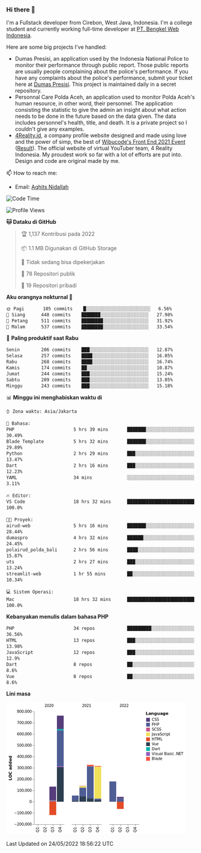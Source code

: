 ### Hi there 👋
I'm a Fullstack developer from Cirebon, West Java, Indonesia. I'm a college student and currently working full-time developer at [PT. Bengkel Web Indonesia](https://github.com/PT-Bengkel-Web-Indonesia).

Here are some big projects I've handled:
- Dumas Presisi, an application used by the Indonesia National Police to monitor their performance through public report. Those public reports are usually people complaining about the police's performance. If you have any complaints about the police's performance, submit your ticket here at [Dumas Presisi](https://dumaspresisi.polri.go.id/dumaspro). This project is maintained daily in a secret repository.
- Personnal Care Polda Aceh, an application used to monitor Polda Aceh's human resource, in other word, their personnel. The application consisting the statistic to give the admin an insight about what action needs to be done in the future based on the data given. The data includes personnel's health, title, and death. It is a private project so I couldn't give any examples.
- [4Reality.id](https://4reality.id), a company profile website designed and made using love and the power of simp, the best of [Wibucode's Front End 2021 Event](https://github.com/wibucode02/submision-event-frontend-2021) ([Result](https://github.com/wibucode02/top-5-pemenang-event-front-end-wibucode-2021)). The official website of virtual YouTuber team, 4 Reality Indonesia. My proudest work so far with a lot of efforts are put into. Design and code are original made by me.

📫 How to reach me:
- Email: [Aghits Nidallah](mailto:yourlovelydev@gmail.com)

<!--START_SECTION:waka-->
![Code Time](http://img.shields.io/badge/Code%20Time-0%20secs-blue)

![Profile Views](http://img.shields.io/badge/Profil%20dilihat-0-blue)

**🐱 Dataku di GitHub** 

> 🏆 1,137 Kontribusi pada 2022
 > 
> 📦 1.1 MB Digunakan di GitHub Storage 
 > 
> 🚫 Tidak sedang bisa dipekerjakan
 > 
> 📜 78 Repositori publik 
 > 
> 🔑 19 Repositori pribadi  
 > 
**Aku orangnya nokturnal 🦉** 

```text
🌞 Pagi       105 commits    █░░░░░░░░░░░░░░░░░░░░░░░░   6.56% 
🌆 Siang      448 commits    ███████░░░░░░░░░░░░░░░░░░   27.98% 
🌃 Petang     511 commits    ████████░░░░░░░░░░░░░░░░░   31.92% 
🌙 Malam      537 commits    ████████░░░░░░░░░░░░░░░░░   33.54%

```
📅 **Paling produktif saat Rabu** 

```text
Senin        206 commits    ███░░░░░░░░░░░░░░░░░░░░░░   12.87% 
Selasa       257 commits    ████░░░░░░░░░░░░░░░░░░░░░   16.05% 
Rabu         268 commits    ████░░░░░░░░░░░░░░░░░░░░░   16.74% 
Kamis        174 commits    ██░░░░░░░░░░░░░░░░░░░░░░░   10.87% 
Jumat        244 commits    ███░░░░░░░░░░░░░░░░░░░░░░   15.24% 
Sabtu        209 commits    ███░░░░░░░░░░░░░░░░░░░░░░   13.05% 
Minggu       243 commits    ███░░░░░░░░░░░░░░░░░░░░░░   15.18%

```


📊 **Minggu ini menghabiskan waktu di** 

```text
⌚︎ Zona waktu: Asia/Jakarta

💬 Bahasa: 
PHP                      5 hrs 39 mins       ███████░░░░░░░░░░░░░░░░░░   30.49% 
Blade Template           5 hrs 32 mins       ███████░░░░░░░░░░░░░░░░░░   29.89% 
Python                   2 hrs 29 mins       ███░░░░░░░░░░░░░░░░░░░░░░   13.47% 
Dart                     2 hrs 16 mins       ███░░░░░░░░░░░░░░░░░░░░░░   12.23% 
YAML                     34 mins             ░░░░░░░░░░░░░░░░░░░░░░░░░   3.11%

🔥 Editor: 
VS Code                  18 hrs 32 mins      █████████████████████████   100.0%

🐱‍💻 Proyek: 
airud-web                5 hrs 16 mins       ███████░░░░░░░░░░░░░░░░░░   28.44% 
dumaspro                 4 hrs 32 mins       ██████░░░░░░░░░░░░░░░░░░░   24.45% 
polairud_polda_bali      2 hrs 56 mins       ████░░░░░░░░░░░░░░░░░░░░░   15.87% 
uts                      2 hrs 27 mins       ███░░░░░░░░░░░░░░░░░░░░░░   13.24% 
streamlit-web            1 hr 55 mins        ██░░░░░░░░░░░░░░░░░░░░░░░   10.34%

💻 Sistem Operasi: 
Mac                      18 hrs 32 mins      █████████████████████████   100.0%

```

**Kebanyakan menulis dalam bahasa PHP** 

```text
PHP                      34 repos            █████████░░░░░░░░░░░░░░░░   36.56% 
HTML                     13 repos            ███░░░░░░░░░░░░░░░░░░░░░░   13.98% 
JavaScript               12 repos            ███░░░░░░░░░░░░░░░░░░░░░░   12.9% 
Dart                     8 repos             ██░░░░░░░░░░░░░░░░░░░░░░░   8.6% 
Vue                      8 repos             ██░░░░░░░░░░░░░░░░░░░░░░░   8.6%

```


**Lini masa**

![Chart not found](https://raw.githubusercontent.com/NikarashiHatsu/NikarashiHatsu/master/charts/bar_graph.png) 


 Last Updated on 24/05/2022 18:56:22 UTC
<!--END_SECTION:waka-->
